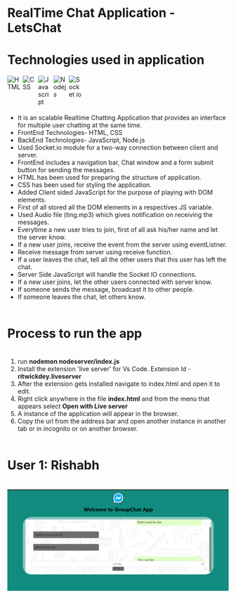 <h1>RealTime Chat Application - LetsChat</h1>

# Technologies used in application
<div style="display: flex; flex-wrap: wrap; gap: 5px">
    <img alt="HTML" width="30px" src="https://cdn.jsdelivr.net/gh/devicons/devicon/icons/html5/html5-original-wordmark.svg"/>
    <img alt="CSS" width="30px" src="https://cdn.jsdelivr.net/gh/devicons/devicon@latest/icons/css3/css3-original-wordmark.svg" />
    <img alt="Javascript" width="30px" src="https://cdn.jsdelivr.net/gh/devicons/devicon/icons/javascript/javascript-original.svg"/>
    <img alt="Nodejs" width="30px" src="https://cdn.jsdelivr.net/gh/devicons/devicon@latest/icons/nodejs/nodejs-original-wordmark.svg" />
    <img alt="Socket io" width="30px" src="https://cdn.jsdelivr.net/gh/devicons/devicon/icons/socketio/socketio-original-wordmark.svg"/>

<ul>
<li>It is an scalable Realtime Chatting Application that provides an interface for multiple user chatting at the same time.</li>
<li>FrontEnd Technologies- HTML, CSS</li>
<li>BackEnd Technologies- JavaScript, Node.js</li>
<li>Used Socket.io module for a two-way connection between client and server.</li>
<li>FrontEnd includes a navigation bar, Chat window and a form submit button for sending the messages.</li>
<li>HTML has been used for preparing the structure of application.</li>
<li>CSS has been used for styling the application.</li>
<li>Added Client sided JavaScript for the purpose of playing with DOM elements.</li>
<li>First of all stored all the DOM elements in a respectives JS variable.</li>
<li>Used Audio file (ting.mp3) which gives notification on receiving the messages.</li>
<li>Everytime a new user tries to join, first of all ask his/her name and let the server know.</li>
<li>If a new user joins, receive the event from the server using eventListner.</li>
<li>Receive message from server using receive function.</li>
<li>If a user leaves the chat, tell all the other users that this user has left the chat.</li>
<li>Server Side JavaScript will handle the Socket IO connections.</li>
<li>If a new user joins, let the other users connected with server know.</li>
<li>If someone sends the message, broadcast it to other people.</li>
<li>If someone leaves the chat, let others know.</li>
</ul>

# Process to run the app
<ol>
  <li> run <b>nodemon nodeserver/index.js</b>
  <li> Install the extension 'live server' for Vs Code. Extension Id - <b>ritwickdey.liveserver </b>
  <li> After the extension gets installed navigate to index.html and open it to edit.
  <li> Right click anywhere in the file <b>index.html</b> and from the menu that appears select <b> Open with Live server </b>
  <li> A instance of the application will appear in the browser. 
  <li> Copy the url from the address bar and open another instance in another tab or in incognito or on another browser.
</ol>

# User 1: Rishabh
<a href="#"><img src="/images/Whatsapp_group_ss.png" width=1090px ></a>
